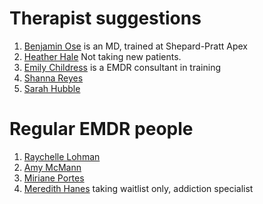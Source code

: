 # Therapist suggestions

1. [Benjamin Ose](https://www.holisticmentalhealth-nc.com/about-us/biography/) is an MD, trained at Shepard-Pratt Apex
2. [Heather Hale](https://www.heatherhaletherapy.com) Not taking new patients.
3. [Emily Childress](https://www.renewalfamilytherapy.com/about-emily-childress-lmft) is a EMDR consultant in training
4. [Shanna Reyes](https://www.counselingintegrity.com/therapists/shanna-reyes/)
5. [Sarah Hubble](https://www.healingtideshealthandwellness.com/about-sara-hubbell-pmhnp)

# Regular EMDR people

1. [Raychelle Lohman](https://raychelleclohmann.com)
2. [Amy McMann](https://www.healthgrades.com/providers/amy-mcmann-yl63m)
3. [Miriane Portes](https://www.carycounseling.net/cc_team/miriane-portes-lcsw/)
4. [Meredith Hanes](https://brinkleybrown.com/meet-meredith-hanes/) taking waitlist only, addiction specialist